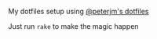 My dotfiles setup using [@peterjm's dotfiles](https://github.com/peterjm/dotfiles)

Just run `rake` to make the magic happen
